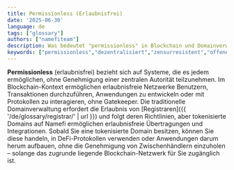 ```yaml
---
title: Permissionless (Erlaubnisfrei)
date: '2025-06-30'
language: de
tags: ["glossary"]
authors: ["namefiteam"]
description: Was bedeutet "permissionless" in Blockchain und Domainverwaltung?
keywords: ["permissionless","dezentralisiert","zensurresistent","offener Zugang","blockchain"]
---
```



**Permissionless** (erlaubnisfrei) bezieht sich auf Systeme, die es jedem ermöglichen, ohne Genehmigung einer zentralen Autorität teilzunehmen. Im Blockchain-Kontext ermöglichen erlaubnisfreie Netzwerke Benutzern, Transaktionen durchzuführen, Anwendungen zu entwickeln oder mit Protokollen zu interagieren, ohne Gatekeeper. Die traditionelle Domainverwaltung erfordert die Erlaubnis von [Registraren]({{ '/de/glossary/registrar/' | url }}) und folgt deren Richtlinien, aber tokenisierte Domains auf Namefi ermöglichen erlaubnisfreie Übertragungen und Integrationen. Sobald Sie eine tokenisierte Domain besitzen, können Sie diese handeln, in DeFi-Protokollen verwenden oder Anwendungen darum herum aufbauen, ohne die Genehmigung von Zwischenhändlern einzuholen – solange das zugrunde liegende Blockchain-Netzwerk für Sie zugänglich ist.